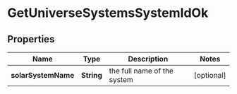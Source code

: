 
# GetUniverseSystemsSystemIdOk

## Properties
Name | Type | Description | Notes
------------ | ------------- | ------------- | -------------
**solarSystemName** | **String** | the full name of the system |  [optional]



